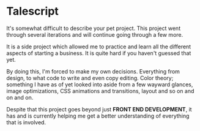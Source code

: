 # Talescript

It's somewhat difficult to describe your pet project. This project went through several iterations and will continue going through a few more.

It is a side project which allowed me to practice and learn all the different aspects of starting a business. It is quite hard if you haven't guessed that yet.

By doing this, I'm forced to make my own decisions. Everything from design, to what code to write and even copy editing. Color theory; something I have as of yet looked into aside from a few wayward glances, image optimizations, CSS animations and transitions, layout and so on and on and on.

Despite that this project goes beyond just **FRONT END DEVELOPMENT**, it has and is currently helping me get a better understanding of everything that is involved.
